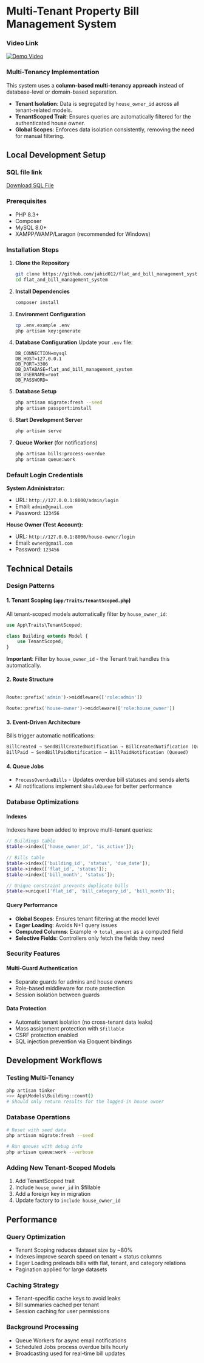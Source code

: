 # Multi-Tenant Property Bill Management System

### Video Link
[![Demo Video](preview.png)](https://drive.google.com/file/d/1mI9yIEMRHBUkZHHMoky5wEdVKMAsA9LY/view?usp=sharing)


### Multi-Tenancy Implementation
This system uses a **column-based multi-tenancy approach** instead of database-level or domain-based separation.

- **Tenant Isolation**: Data is segregated by `house_owner_id` across all tenant-related models.  
- **TenantScoped Trait**: Ensures queries are automatically filtered for the authenticated house owner.  
- **Global Scopes**: Enforces data isolation consistently, removing the need for manual filtering.


## Local Development Setup

### SQL file link
[Download SQL File](https://raw.githubusercontent.com/jahid012/flat_and_bill_management_system/master/flat_and_bill_management_system.sql)


### Prerequisites
- PHP 8.3+
- Composer
- MySQL 8.0+
- XAMPP/WAMP/Laragon (recommended for Windows)

### Installation Steps

1. **Clone the Repository**
   ```bash
   git clone https://github.com/jahid012/flat_and_bill_management_system.git
   cd flat_and_bill_management_system
   ```

2. **Install Dependencies**
   ```bash
   composer install
   ```

3. **Environment Configuration**
   ```bash
   cp .env.example .env
   php artisan key:generate
   ```

4. **Database Configuration**
   Update your `.env` file:
   ```env
   DB_CONNECTION=mysql
   DB_HOST=127.0.0.1
   DB_PORT=3306
   DB_DATABASE=flat_and_bill_management_system
   DB_USERNAME=root
   DB_PASSWORD=
   ```

5. **Database Setup**
   ```bash
   php artisan migrate:fresh --seed
   php artisan passport:install
   ```

6. **Start Development Server**
   ```bash
   php artisan serve
   ```

7. **Queue Worker** (for notifications)
   ```bash
   php artisan bills:process-overdue
   php artisan queue:work
   ```

### Default Login Credentials

**System Administrator:**
- URL: `http://127.0.0.1:8000/admin/login`
- Email: `admin@gmail.com`
- Password: `123456`

**House Owner (Test Account):**
- URL: `http://127.0.0.1:8000/house-owner/login`
- Email: `owner@gmail.com`
- Password: `123456`

## Technical Details

### Design Patterns

#### 1. Tenant Scoping (`app/Traits/TenantScoped.php`)
All tenant-scoped models automatically filter by `house_owner_id`:
```php
use App\Traits\TenantScoped;

class Building extends Model {
    use TenantScoped;
}
```

**Important**: Filter by `house_owner_id` - the Tenant trait handles this automatically.

#### 2. Route Structure
```php

Route::prefix('admin')->middleware(['role:admin'])

Route::prefix('house-owner')->middleware(['role:house_owner'])
```

#### 3. Event-Driven Architecture
Bills trigger automatic notifications:
```php
BillCreated → SendBillCreatedNotification → BillCreatedNotification (Queued)
BillPaid → SendBillPaidNotification → BillPaidNotification (Queued)
```

#### 4. Queue Jobs
- `ProcessOverdueBills` - Updates overdue bill statuses and sends alerts
- All notifications implement `ShouldQueue` for better performance

### Database Optimizations

#### Indexes
Indexes have been added to improve multi-tenant queries:
```php
// Buildings table
$table->index(['house_owner_id', 'is_active']);

// Bills table
$table->index(['building_id', 'status', 'due_date']);
$table->index(['flat_id', 'status']);
$table->index(['bill_month', 'status']);

// Unique constraint prevents duplicate bills
$table->unique(['flat_id', 'bill_category_id', 'bill_month']);
```

#### Query Performance
- **Global Scopes**: Ensures tenant filtering at the model level
- **Eager Loading**: Avoids N+1 query issues
- **Computed Columns**: Example → `total_amount` as a computed field
- **Selective Fields**: Controllers only fetch the fields they need

### Security Features

#### Multi-Guard Authentication
- Separate guards for admins and house owners
- Role-based middleware for route protection
- Session isolation between guards

#### Data Protection
- Automatic tenant isolation (no cross-tenant data leaks)
- Mass assignment protection with `$fillable`
- CSRF protection enabled
- SQL injection prevention via Eloquent bindings

## Development Workflows

### Testing Multi-Tenancy
```bash
php artisan tinker
>>> App\Models\Building::count()
# Should only return results for the logged-in house owner
```

### Database Operations
```bash
# Reset with seed data
php artisan migrate:fresh --seed

# Run queues with debug info
php artisan queue:work --verbose
```

### Adding New Tenant-Scoped Models
1. Add TenantScoped trait
2. Include `house_owner_id` in $fillable
3. Add a foreign key in migration
4. Update factory to `include house_owner_id`

## Performance

### Query Optimization
- Tenant Scoping reduces dataset size by ~80%
- Indexes improve search speed on tenant + status columns
- Eager Loading preloads bills with flat, tenant, and category relations
- Pagination applied for large datasets

### Caching Strategy
- Tenant-specific cache keys to avoid leaks
- Bill summaries cached per tenant
- Session caching for user permissions

### Background Processing
- Queue Workers for async email notifications
- Scheduled Jobs process overdue bills hourly
- Broadcasting used for real-time bill updates
